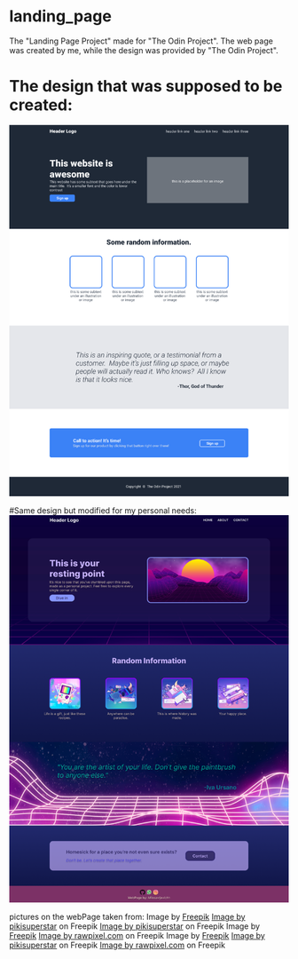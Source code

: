 # landing_page
The "Landing Page Project" made for "The Odin Project".
The web page was created by me, while the design was provided by "The Odin Project".

# The design that was supposed to be created:
![Picture of design](specifications/01.png)

#Same design but modified for my personal needs:
![Picture of modified design](specifications/03.png)

pictures on the webPage taken from: 
Image by <a href="https://www.freepik.com/free-photo/retro-3d-shapes-vaporwave-style_14568076.htm#page=2&query=vaporwave&position=47&from_view=keyword&track=sph">Freepik</a>
<a href="https://www.freepik.com/free-vector/linear-gradient-vintage-cassette_13405021.htm#from_view=detail_alsolike">Image by pikisuperstar</a> on Freepik
<a href="https://www.freepik.com/free-vector/linear-vintage-vaporwave-background_12893044.htm#query=vaporwave&position=1&from_view=keyword&track=sph">Image by pikisuperstar</a> on Freepik
Image by <a href="https://www.freepik.com/free-vector/futuristic-landscape-background-retro-style_5192559.htm#from_view=detail_alsolike">Freepik</a>
<a href="https://www.freepik.com/free-vector/neon-grid-background_4394259.htm#query=vaporwave&position=0&from_view=keyword&track=sph">Image by rawpixel.com</a> on Freepik
Image by <a href="https://www.freepik.com/free-vector/vintage-vaporwave-background_12980787.htm#page=6&query=vaporwave%20icons&position=8&from_view=search&track=ais">Freepik</a>
<a href="https://www.freepik.com/free-vector/linear-gradient-retro-cassette_13405019.htm#query=vaporwave%20icons&position=21&from_view=search&track=ais">Image by pikisuperstar</a> on Freepik
<a href="https://www.freepik.com/free-vector/neon-synthwave-background-with-design-space_14549261.htm#page=9&query=vaporwave%20icons&position=2&from_view=search&track=ais">Image by rawpixel.com</a> on Freepik